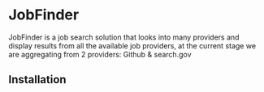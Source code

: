 # JobFinder
JobFinder is a job search solution that looks into many providers and display results from all the available job providers, at the current stage we are aggregating from 2 providers: Github & search.gov
## Installation
